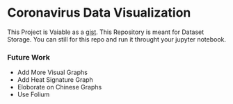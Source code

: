 # Coronavirus Data Visualization
This Project is Vaiable as a [gist](https://gist.github.com/iam-abbas/fa95401b7d32d471843511cd53f70677#file-2019-ncov-ipynb). This Repository is meant for Dataset Storage. You can still for this repo and run it throught your jupyter notebook.

### Future Work
- Add More Visual Graphs
- Add Heat Signature Graph
- Eloborate on Chinese Graphs
- Use Folium
